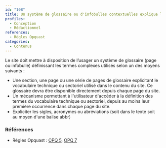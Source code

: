 ```yaml
---
id: "108"
title: Un système de glossaire ou d'infobulles contextuelles explique les termes complexes et explicite les abbréviations et acronymes.
profiles:
  - Conception
  - Rédactionnel
references:
  - Règles Opquast
categories:
  - Contenus
---
```


Le site doit mettre à disposition de l’usager un système de glossaire (page ou infobulle) définissant les termes complexes utilisés selon un des moyens suivants :
* Une section, une page ou une série de pages de glossaire explicitant le vocabulaire technique ou sectoriel utilisé dans le contenu du site. Ce glossaire devra être disponible directement depuis chaque page du site.
* Un mécanisme permettant à l'utilisateur d'accéder à la définition des termes du vocabulaire technique ou sectoriel, depuis au moins leur première occurrence dans chaque page du site.
* Expliciter les sigles, acronymes ou abréviations (soit dans le texte soit au moyen d'une balise abbr)


### Références

* Règles Opquast : [OPQ 5](https://checklists.opquast.com/fr/assurance-qualite-web/la-premiere-occurrence-dune-abreviation-ou-dun-acronyme-dans-le-corps-de-chaque-page-donne-acces-a-sa-signification), [OPQ 7](https://checklists.opquast.com/fr/assurance-qualite-web/un-lexique-ou-un-glossaire-adapte-au-public-vise-explique-le-vocabulaire-sectoriel-ou-technique)

